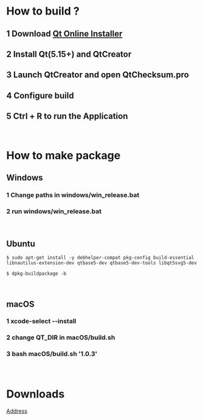 # How to build ?

## 1 Download [Qt Online Installer](https://download.qt.io/official_releases/online_installers/)
## 2 Install Qt(5.15+) and QtCreator
## 3 Launch QtCreator and open QtChecksum.pro
## 4 Configure build
## 5 Ctrl + R to run the Application

<br>

# How to make package

## Windows
### 1 Change paths in windows/win_release.bat
### 2 run windows/win_release.bat

<br>

## Ubuntu
```
$ sudo apt-get install -y debhelper-compat pkg-config build-essential libnautilus-extension-dev qtbase5-dev qtbase5-dev-tools libqt5svg5-dev

$ dpkg-buildpackage -b
```
<br>

## macOS
### 1 xcode-select --install
### 2 change QT_DIR in macOS/build.sh
### 3 bash macOS/build.sh '1.0.3'
### 

<br>

# Downloads
[Address]()